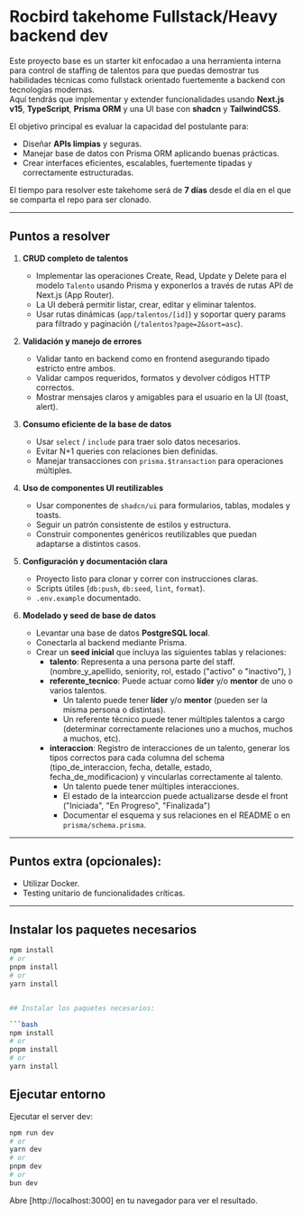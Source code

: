 # Rocbird takehome Fullstack/Heavy backend dev

Este proyecto base es un starter kit enfocadao a una herramienta interna para control de staffing de talentos para que puedas demostrar tus habilidades técnicas como fullstack orientado fuertemente a backend con tecnologías modernas.  
Aquí tendrás que implementar y extender funcionalidades usando **Next.js v15**, **TypeScript**, **Prisma ORM** y una UI base con **shadcn** y **TailwindCSS**.

El objetivo principal es evaluar la capacidad del postulante para:

- Diseñar **APIs limpias** y seguras.
- Manejar base de datos con Prisma ORM aplicando buenas prácticas.
- Crear interfaces eficientes, escalables, fuertemente tipadas y correctamente estructuradas.

El tiempo para resolver este takehome será de **7 días** desde el día en el que se comparta el repo para ser clonado.

---

## Puntos a resolver

1. **CRUD completo de talentos**
    - Implementar las operaciones Create, Read, Update y Delete para el modelo `Talento` usando Prisma y exponerlos a través de rutas API de Next.js (App Router).
    - La UI deberá permitir listar, crear, editar y eliminar talentos.
    - Usar rutas dinámicas (`app/talentos/[id]`) y soportar query params para filtrado y paginación (`/talentos?page=2&sort=asc`).

2. **Validación y manejo de errores**
    - Validar tanto en backend como en frontend asegurando tipado estricto entre ambos.
    - Validar campos requeridos, formatos y devolver códigos HTTP correctos.
    - Mostrar mensajes claros y amigables para el usuario en la UI (toast, alert).

3. **Consumo eficiente de la base de datos**
    - Usar `select` / `include` para traer solo datos necesarios.
    - Evitar N+1 queries con relaciones bien definidas.
    - Manejar transacciones con `prisma.$transaction` para operaciones múltiples.

4. **Uso de componentes UI reutilizables**
    - Usar componentes de `shadcn/ui` para formularios, tablas, modales y toasts.
    - Seguir un patrón consistente de estilos y estructura.
    - Construir componentes genéricos reutilizables que puedan adaptarse a distintos casos.

5. **Configuración y documentación clara**
    - Proyecto listo para clonar y correr con instrucciones claras.
    - Scripts útiles (`db:push`, `db:seed`, `lint`, `format`).
    - `.env.example` documentado.

6. **Modelado y seed de base de datos**
    - Levantar una base de datos **PostgreSQL local**.
    - Conectarla al backend mediante Prisma.
    - Crear un **seed inicial** que incluya las siguientes tablas y relaciones:
        - **talento**: Representa a una persona parte del staff.(nombre_y_apellido, seniority, rol, estado ("activo" o "inactivo"), )
        - **referente_tecnico**: Puede actuar como **líder** y/o **mentor** de uno o varios talentos.
            - Un talento puede tener **líder** y/o **mentor** (pueden ser la misma persona o distintas).
            - Un referente técnico puede tener múltiples talentos a cargo (determinar correctamente relaciones uno a muchos, muchos a muchos, etc).
        - **interaccion**: Registro de interacciones de un talento, generar los tipos correctos para cada columna del schema (tipo_de_interaccion, fecha, detalle, estado, fecha_de_modificacion) y vincularlas correctamente al talento.
            - Un talento puede tener múltiples interacciones.
            - El estado de la intearccion puede actualizarse desde el front ("Iniciada", "En Progreso", "Finalizada")
            - Documentar el esquema y sus relaciones en el README o en `prisma/schema.prisma`.

---

## Puntos extra (opcionales):

- Utilizar Docker.
- Testing unitario de funcionalidades críticas.

---

## Instalar los paquetes necesarios

````bash
npm install
# or
pnpm install
# or
yarn install


## Instalar los paquetes necesarios:

```bash
npm install
# or
pnpm install
# or
yarn install
````

## Ejecutar entorno

Ejecutar el server dev:

```bash
npm run dev
# or
yarn dev
# or
pnpm dev
# or
bun dev
```

Abre [http://localhost:3000] en tu navegador para ver el resultado.

